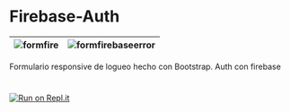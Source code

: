 # Firebase-Auth


| ![formfire](https://user-images.githubusercontent.com/80124560/189152656-d290f83c-bc71-41fa-b205-75d8287f6e66.PNG)   | ![formfirebaseerror](https://user-images.githubusercontent.com/80124560/189153527-2ac0c48f-d7eb-4817-b8a7-f34b7dd2f08c.PNG) |
| ------------- | ------------- |



Formulario responsive de logueo hecho con Bootstrap. Auth con firebase
#
[![Run on Repl.it](https://repl.it/badge/github/freeCodeCamp/boilerplate-npm)](https://firebase-auth.facumruiz.repl.co/)


